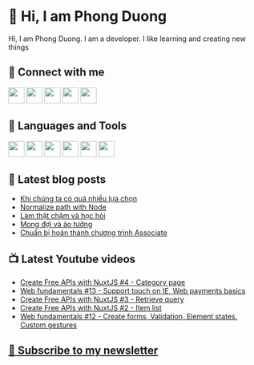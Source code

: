 # 👋 Hi, I am Phong Duong

Hi, I am Phong Duong. I am a developer. I like learning and creating new things

## 🔗 Connect with me

[<img height="32" width="32" src="https://cdn.jsdelivr.net/npm/simple-icons@v3/icons/youtube.svg" />](https://www.youtube.com/channel/UCXykqt3V2-9bYXKWZRcH0rA)
[<img height="32" width="32" src="https://cdn.jsdelivr.net/npm/simple-icons@v3/icons/instagram.svg" />](https://www.instagram.com/phongduonglh/)
[<img height="32" width="32" src="https://cdn.jsdelivr.net/npm/simple-icons@v3/icons/twitter.svg" />](https://twitter.com/koo_gio)
[<img height="32" width="32" src="https://cdn.jsdelivr.net/npm/simple-icons@v3/icons/facebook.svg" />](https://www.facebook.com/koogio)
[<img height="32" width="32" src="https://cdn.jsdelivr.net/npm/simple-icons@v3/icons/linkedin.svg" />](https://www.linkedin.com/in/phong-duong/)

## 🧰 Languages and Tools

[<img height="32" width="32" src="https://cdn.jsdelivr.net/npm/simple-icons@v3/icons/javascript.svg" />](javascript)
[<img height="32" width="32" src="https://cdn.jsdelivr.net/npm/simple-icons@v3/icons/html5.svg" />](html5)
[<img height="32" width="32" src="https://cdn.jsdelivr.net/npm/simple-icons@v3/icons/css3.svg" />](css3)
[<img height="32" width="32" src="https://cdn.jsdelivr.net/npm/simple-icons@v3/icons/node-dot-js.svg" />](nodejs)
[<img height="32" width="32" src="https://cdn.jsdelivr.net/npm/simple-icons@v3/icons/react.svg" />](react)
[<img height="32" width="32" src="https://cdn.jsdelivr.net/npm/simple-icons@v3/icons/vue-dot-js.svg" />](vue)

## 📝 Latest blog posts

<!-- BLOG-POST-LIST:START -->
- [Khi chúng ta có quá nhiều lựa chọn](https://phongduong.dev/blog/khi-chung-ta-co-qua-nhieu-lua-chon/)
- [Normalize path with Node](https://phongduong.dev/blog/normalize-path-with-node/)
- [Làm thật chậm và học hỏi](https://phongduong.dev/blog/lam-that-cham-va-hoc-hoi/)
- [Mong đợi và ảo tưởng](https://phongduong.dev/blog/mong-doi-va-ao-tuong/)
- [Chuẩn bị hoàn thành chương trình Associate](https://phongduong.dev/blog/chuan-bi-hoan-thanh-chuong-trinh-associate/)
<!-- BLOG-POST-LIST:END -->

## 📺 Latest Youtube videos

<!-- YOUTUBE-VIDEO-LIST:START -->
- [Create Free APIs with NuxtJS #4 - Category page](https://www.youtube.com/watch?v=SKk2kwcJAjk)
- [Web fundamentals #13 - Support touch on IE, Web payments basics](https://www.youtube.com/watch?v=tnIUdDME3Zo)
- [Create Free APIs with NuxtJS #3 - Retrieve query](https://www.youtube.com/watch?v=UqMLDJSR0L4)
- [Create Free APIs with NuxtJS #2 - Item list](https://www.youtube.com/watch?v=-Bdqw1aVs4k)
- [Web fundamentals #12 - Create forms, Validation, Element states, Custom gestures](https://www.youtube.com/watch?v=jm9R9Nb3X-c)
<!-- YOUTUBE-VIDEO-LIST:END -->

## [💌 Subscribe to my newsletter](https://koogio.substack.com/)
